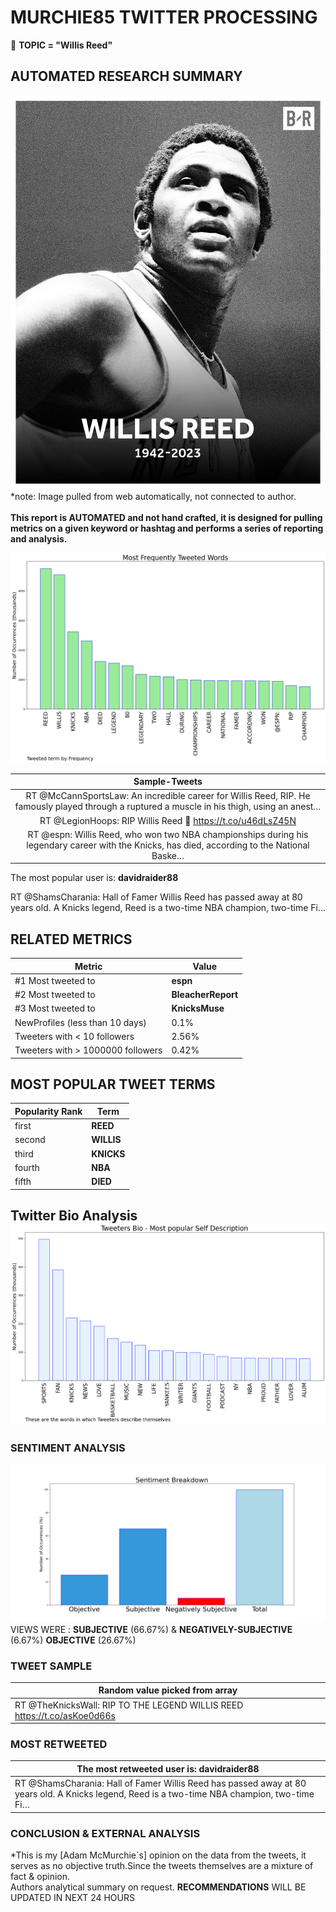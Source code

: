 # MURCHIE85 TWITTER PROCESSING 
&#x1F34E; **TOPIC = "Willis Reed"**

## AUTOMATED RESEARCH SUMMARY

![image](assets/2023-03-21hashtagImage.png)*note: Image pulled from web automatically, not connected to author.
<br></br>
<b> This report is AUTOMATED and not hand crafted, it is designed for pulling metrics on a given keyword or hashtag and performs a series of reporting and analysis.</b>



![image](assets/2023-03-21TWEETS.png)



|                **Sample-Tweets**        |
| :-------------: |
| RT @McCannSportsLaw: An incredible career for Willis Reed, RIP. He famously played through a ruptured a muscle in his thigh, using an anest… |
| RT @LegionHoops: RIP Willis Reed 🙏 https://t.co/u46dLsZ45N |
| RT @espn: Willis Reed, who won two NBA championships during his legendary career with the Knicks, has died, according to the National Baske… |

The most popular user is: **davidraider88**
<div class="alert alert-block alert-danger"> RT @ShamsCharania: Hall of Famer Willis Reed has passed away at 80 years old. A Knicks legend, Reed is a two-time NBA champion, two-time Fi…</div>

## RELATED METRICS<br>
| Metric | Value |
| ------------- | ------------- |
| #1 Most tweeted to  | **espn** |
| #2 Most tweeted to  | **BleacherReport** |
| #3 Most tweeted to  | **KnicksMuse** |
| NewProfiles (less than 10 days) | 0.1%  |
| Tweeters with < 10 followers  | 2.56%|
| Tweeters with > 1000000 followers  | 0.42%  |



## MOST POPULAR TWEET TERMS 


| Popularity Rank  | Term |
| ------------- | ------------- |
| first  | **REED**  |
| second  | **WILLIS**  |
| third  | **KNICKS** |
| fourth  | **NBA**  |
| fifth  | **DIED**  |


## Twitter Bio Analysis![image](assets/2023-03-21BIO.png)
### SENTIMENT ANALYSIS
![image](assets/2023-03-21sentiment.png)
VIEWS WERE : **SUBJECTIVE**  (66.67%) & **NEGATIVELY-SUBJECTIVE** (6.67%) **OBJECTIVE** (26.67%)

### TWEET SAMPLE 
| Random value picked from array |
| ------------- |
|RT @TheKnicksWall: RIP TO THE LEGEND WILLIS REED https://t.co/asKoe0d66s |

### MOST RETWEETED 

| The most retweeted user is: **davidraider88**  |
| ------------- |
| RT @ShamsCharania: Hall of Famer Willis Reed has passed away at 80 years old. A Knicks legend, Reed is a two-time NBA champion, two-time Fi… |

### CONCLUSION & EXTERNAL ANALYSIS

*This is my [Adam McMurchie`s] opinion on the data from the tweets, it serves as no objective truth.Since the tweets themselves are a mixture of fact & opinion.<br>
Authors analytical summary on request.
**RECOMMENDATIONS** WILL BE UPDATED IN NEXT  24 HOURS <br>